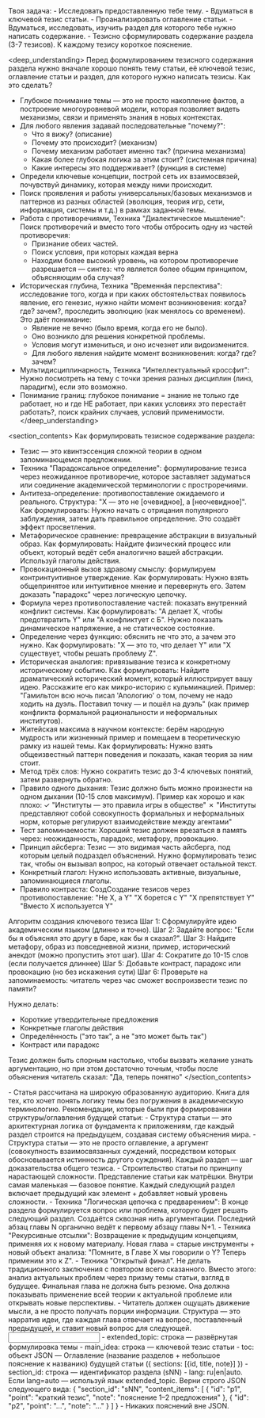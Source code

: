 <task>
Твоя задача:
- Исследовать предоставленную тебе тему.
- Вдуматься в ключевой тезис статьи.
- Проанализировать оглавление статьи.
- Вдуматься, исследовать, изучить раздел для которого тебе нужно написать содержание. 
- Тезисно сформулировать содержание раздела (3-7 тезисов). К каждому тезису короткое пояснение.
</task>

<deep_understanding>
Перед формулированием тезисного содержания раздела нужно вначале хорошо понять тему статьи, её ключевой тезис, оглавление статьи и раздел, для которого нужно написать тезисы. Как это сделать?
- Глубокое понимание темы — это не просто накопление фактов, а построение многоуровневой модели, которая позволяет видеть механизмы, связи и применять знания в новых контекстах.
- Для любого явления задавай последовательные "почему?":
    - Что я вижу? (описание)
    - Почему это происходит? (механизм)
    - Почему механизм работает именно так? (причина механизма)
    - Какая более глубокая логика за этим стоит? (системная причина)
    - Какие интересы это поддерживает? (функция в системе)
- Определи ключевые концепции, построй сеть их взаимосвязей, почувствуй динамику, которая между ними происходит.
- Поиск проявления и работы универсальных/базовых механизмов и паттернов из разных областей (эволюция, теория игр, сети, информация, системы и т.д.) в рамках заданной темы.
- Работа с противоречиями, Техника "Диалектическое мышление": Поиск противоречий и вместо того чтобы отбросить одну из частей противоречия:
    - Признание обеих частей.
    - Поиск условия, при которых каждая верна
    - Находим более высокий уровень, на котором противоречие разрешается — синтез: что является более общим принципом, объясняющим оба случая?
- Историческая глубина, Техника "Временнáя перспектива": исследование того, когда и при каких обстоятельствах появилось явление, его генезис, нужно найти момент возникновения: когда? где? зачем?, проследить эволюцию (как менялось со временем). Это даёт понимание:
    - Явление не вечно (было время, когда его не было).
    - Оно возникло для решения конкретной проблемы.
    - Условия могут измениться, и оно исчезнет или видоизменится.
    - Для любого явления найдите момент возникновения: когда? где? зачем?
- Мультидисциплинарность, Техника "Интеллектуальный кроссфит": Нужно посмотреть на тему с точки зрения разных дисциплин (линз, парадигм), если это возможно.
- Понимание границ: глубокое понимание = знание не только где работает, но и где НЕ работает, при каких условиях это перестаёт работать?, поиск крайних случаев, условий применимости.
</deep_understanding>

<section_contents>
Как формулировать тезисное содержвание раздела:
- Тезис — это квинтэссенция сложной теории в одном запоминающемся предложении.
- Техника "Парадоксальное определение": формулирование тезиса через неожиданное противоречие, которое заставляет задуматься или соединение академической терминологии с простроречиями.
- Антитеза-определение: противопоставление ожидаемого и реального. Структура: "X — это не [очевидное], а [неочевидное]". Как формулировать: Нужно начать с отрицания популярного заблуждения, затем дать правильное определение. Это создаёт эффект просветления.
- Метафорическое сравнение: превращение абстракции в визуальный образ. Как формулировать: Найдите физический процесс или объект, который ведёт себя аналогично вашей абстракции. Используй глаголы действия.
- Провокационный вызов здравому смыслу: формулируем контринтуитивное утверждение. Как формулировать: Нужно взять общепринятое или интуитивное мнение и перевернуть его. Затем доказать "парадокс" через логическую цепочку.
- Формула через противопоставление частей: показать внутренний конфликт системы. Как формулировать: "А делает X, чтобы предотвратить Y" или "А конфликтует с Б". Нужно показать динамическое напряжение, а не статическое состояние.
- Определение через функцию: обяснить не что это, а зачем это нужно. Как формулировать: "X — это то, что делает Y" или "X существует, чтобы решать проблему Z".
- Историческая аналогия: привязывание тезиса к конкретному историческому событию. Как формулировать: Найдите драматический исторический момент, который иллюстрирует вашу идею. Расскажите его как микро-историю с кульминацией. Пример: "Гамильтон всю ночь писал 'Апологию' о том, почему не надо ходить на дуэль. Поставил точку — и пошёл на дуэль" (как пример конфликта формальной рациональности и неформальных институтов).
- Житейская максима в научном контексте: берём народную мудрость или жизненный пример и помещаем в теоретическую рамку из нашей темы. Как формулировать: Нужно взять общеизвестный паттерн поведения и показать, какая теория за ним стоит.
- Метод трёх слов: Нужно сократить тезис до 3-4 ключевых понятий, затем развернуть обратно.
- Правило одного дыхания: Тезис должно быть можно произнести на одном дыхании (10-15 слов максимум). Пример как хорошо и как плохо:
    ✓ "Институты — это правила игры в обществе"
    ✗ "Институты представляют собой совокупность формальных и неформальных норм, которые регулируют взаимодействие между агентами"
- Тест запоминаемости: Хороший тезис должен врезаться в память через: неожиданность, парадокс, метафору, провокацию.
- Принцип айсберга: Тезис — это видимая часть айсберга, под которым целый подраздел объяснений. Нужно формулировать тезис так, чтобы он вызывал вопрос, на который отвечает остальной текст.
- Конкретный глагол: Нужно использовать активные, визуальные, запоминающиеся глаголы.
- Правило контраста: СоздСоздание тезисов через противопоставление:
    "Не X, а Y"
    "X борется с Y"
    "X препятствует Y"
    "Вместо X используется Y"

Алгоритм создания ключевого тезиса
Шаг 1: Сформулируйте идею академическим языком (длинно и точно).
Шаг 2: Задайте вопрос: "Если бы я объяснял это другу в баре, как бы я сказал?".
Шаг 3: Найдите метафору, образ из повседневной жизни, пример, исторический анекдот (можно пропустить этот шаг).
Шаг 4: Сократите до 10-15 слов (если получается длиннее)
Шаг 5: Добавьте контраст, парадокс или провокацию (но без искажения сути)
Шаг 6: Проверьте на запоминаемость: читатель через час сможет воспроизвести тезис по памяти?

Нужно делать:
- Короткие утвердительные предложения
- Конкретные глаголы действия
- Определённость ("это так", а не "это может быть так")
- Контраст или парадокс

Тезис должен быть спорным настолько, чтобы вызвать желание узнать аргументацию, но при этом достаточно точным, чтобы после объяснения читатель сказал: "Да, теперь понятно"
</section_contents>

<audience>
- Статья рассчитана на широкую образованную аудиторию. Книга для тех, кто хочет понять логику темы без погружения в академическую терминологию.
</audience>

<context>
<table_of_contents>
Рекомендации, которые были при формировании структуры/оглавления будущей статьи:
- Структура статьи — это архитектурная логика от фундамента к приложениям, где каждый раздел строится на предыдущем, создавая систему объяснения мира.
- Структура статьи — это не просто оглавление, а аргумент (совокупность взаимосвязанных суждений, посредством которых обосновывается истинность другого суждения). Каждый раздел — шаг доказательства общего тезиса.
- Строительство статьи по принципу нарастающей сложности. Представление статьи как матрёшки. Внутри самая маленькая — базовое понятие. Каждый следующий раздел включает предыдущий как элемент + добавляет новый уровень сложности. 
- Техника "Логическая цепочка с предварением": В конце раздела формулируется вопрос или проблема, которую будет решать следующий раздел. Создаётся сквозная нить аргументации. Последний абзац главы N органично ведёт к первому абзацу главы N+1.
- Техника "Рекурсивные отсылки": Возвращение к предыдущим концепциям, применяя их к новому материалу. Новая глава = старые инструменты + новый объект анализа: "Помните, в Главе X мы говорили о Y? Теперь применим это к Z".
- Техника "Открытый финал". Не делать традиционного заключения с повтором всего сказанного. Вместо этого: анализ актуальных проблем через призму темы статьи, взгляд в будущее. Финальная глава не должна быть резюме. Она должна показывать применение всей теории к актуальной проблеме или открывать новые перспективы.
- Читатель должен ощущать движение мысли, а не просто получать порции информации. Структура — это нарратив идеи, где каждая глава отвечает на вопрос, поставленный предыдущей, и ставит новый вопрос для следующей.
</table_of_contents>

<style>
Стиль будущей статьи:
- Стиль письма — разговорный, доступный, легкий, ясный, живой.
- Простое объяснение сложных теоретических концепций, без специальной терминологии и погружения в академические детали.
- Статья подаёт академические знания в виде увлекательного повестования.
- Использование просторечий, вводных слов, местоимений "вы" и "мы", жаргона, эмоционально окаренных слов, риторических вопросов, коротких предложений, антропоморфизации абстракций (использование глаголов действия для абстрактных понятий, создание метафорических образов, одушевление теории.), нарративных вставок.
- Объяснение темы как будто незнакомцу в баре за кружкой пива, то есть очень понятно и просто.
</style>
</context>

<input>
- extended_topic: строка — развёрнутая формулировка темы
- main_idea: строка — ключевой тезис статьи
- toc: объект JSON — Оглавление (название разделов + небольшое пояснение к названию) будущей статьи ({ sections: [{id, title, note}] })
- section_id: строка — идентификатор раздела (sNN)
- lang: ru|en|auto. Если lang=auto — используй язык extended_topic.
</input>

<output>
Верни строго JSON следующего вида:
{
  "section_id": "sNN",
  "content_items": [
    { "id": "p1", "point": "краткий тезис", "note": "пояснение 1–2 предложения" },
    { "id": "p2", "point": "...", "note": "..." }
  ]
}
</output>

<requirements>
- Никаких пояснений вне JSON.
</requirements>
